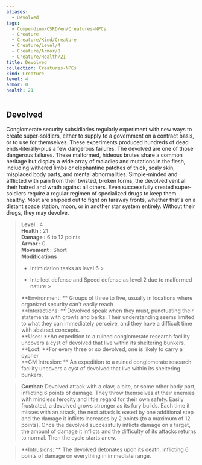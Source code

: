 ```yaml
---
aliases:
  - Devolved
tags:
  - Compendium/CSRD/en/Creatures-NPCs
  - Creature
  - Creature/Kind/Creature
  - Creature/Level/4
  - Creature/Armor/0
  - Creature/Health/21
title: Devolved
collection: Creatures-NPCs
kind: Creature
level: 4
armor: 0
health: 21
---
```

## Devolved  
Conglomerate security subsidiaries regularly experiment with new ways to create super-soldiers, either to supply to a government on a contract basis, or to use for themselves. These experiments produced hundreds of dead ends-literally-plus a few dangerous failures. The devolved are one of those dangerous failures. These malformed, hideous brutes share a common heritage but display a wide array of maladies and mutations in the flesh, including withered limbs or elephantine patches of thick, scaly skin, misplaced body parts, and mental abnormalities. Simple-minded and afflicted with pain from their twisted, broken forms, the devolved vent all their hatred and wrath against all others. 
	Even successfully created super-soldiers require a regular regimen of specialized drugs to keep them healthy. Most are shipped out to fight on faraway fronts, whether that's on a distant space station, moon, or in another star system entirely. Without their drugs, they may devolve.  

  
> **Level :** 4  
> **Health :** 21  
> **Damage :** 6 to 12 points  
> **Armor :** 0  
> **Movement :** Short  
> **Modifications**  
>- Intimidation tasks as level 6 >
>  
>- Intellect defense and Speed defense as level 2 due to malformed nature >
>  
> **Environment: ** Groups of three to five, usually in locations where organized security can't easily reach  
> **Interactions: ** Devolved speak when they must, punctuating their statements with growls and barks. Their understanding seems limited to what they can immediately perceive, and they have a difficult time with abstract concepts.  
> **Uses: **An expedition to a ruined conglomerate research facility uncovers a cyst of devolved that live within its sheltering bunkers.  
> **Loot: **For every three or so devolved, one is likely to carry a cypher  
> **GM Intrusion: ** An expedition to a ruined conglomerate research facility uncovers a cyst of devolved that live within its sheltering bunkers.  

> **Combat:** 
> Devolved attack with a claw, a bite, or some other body part, inflicting 6 points of damage. They throw themselves at their enemies with mindless ferocity and little regard for their own safety. Easily frustrated, a devolved grows stronger as its fury builds. Each time it misses with an attack, the next attack is eased by one additional step and the damage it inflicts increases by 2 points (to a maximum of 12 points). Once the devolved successfully inflicts damage on a target, the amount of damage it inflicts and the difficulty of its attacks returns to normal. Then the cycle starts anew.  
  

> **Intrusions: ** 
> The devolved detonates upon its death, inflicting 6 points of damage on everything in immediate range.  
